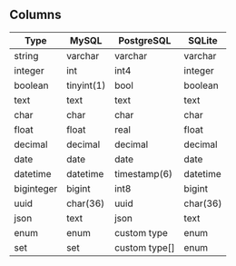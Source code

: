 ## Columns

| Type       | MySQL      | PostgreSQL    | SQLite   |
|------------|------------|---------------|----------|
| string     | varchar    | varchar       | varchar  |
| integer    | int        | int4          | integer  |
| boolean    | tinyint(1) | bool          | boolean  |
| text       | text       | text          | text     |
| char       | char       | char          | char     |
| float      | float      | real          | float    |
| decimal    | decimal    | decimal       | decimal  |
| date       | date       | date          | date     |
| datetime   | datetime   | timestamp(6)  | datetime |
| biginteger | bigint     | int8          | bigint   |
| uuid       | char(36)   | uuid          | char(36) |
| json       | text       | json          | text     |
| enum       | enum       | custom type   | enum     |
| set        | set        | custom type[] | enum     |